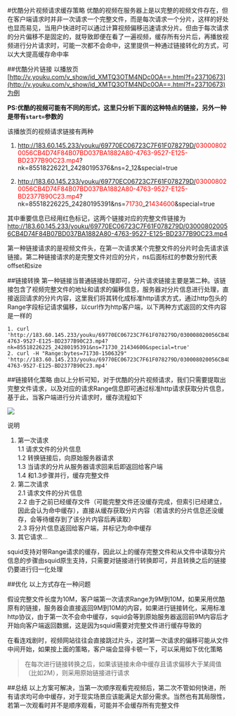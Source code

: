 #优酷分片视频请求缓存策略
优酷的视频在服务器上是以完整的视频文件存在，但在客户端请求时并非一次请求一个完整文件，而是每次请求一个分片，这样的好处也显而易见，当用户快进时可以通过计算视频偏移迅速请求分片。但由于每次请求的分片偏移不是固定的，就导致即便在看了一遍视频，缓存所有分片后，再播放视频进行分片请求时，可能一次都不会命中，这里提供一种通过链接转化的方式，可以大大提高缓存命中率

##优酷分片链接
以播放页[http://v.youku.com/v_show/id_XMTQ3OTM4NDc0OA==.html?f=23710673](http://v.youku.com/v_show/id_XMTQ3OTM4NDc0OA==.html?f=23710673)为例

**PS:优酷的视频可能有不同的形式，这里只分析下面的这种特点的链接，另外一种是带有`start=`参数的**

该播放页的视频请求链接有两种

1. http://183.60.145.233/youku/69770EC06723C7F61F078279D/<font color="red">030008020056CB4D74F84B07BD037BA1882A80-4763-9527-E125-BD2377B90C23.mp4</font>?nk=85518226221_24280195376&ns=2_12&special=true

2. http://183.60.145.233/youku/69770EC06723C7F61F078279D/<font color="red">030008020056CB4D74F84B07BD037BA1882A80-4763-9527-E125-BD2377B90C23.mp4</font>?nk=85518226225_24280195391&ns=<font color="red">71730</font>_2<font color="red">1434600</font>&special=true

其中重要信息已经用红色标记，这两个链接对应的完整文件链接为
http://183.60.145.233/youku/69770EC06723C7F61F078279D/030008020056CB4D74F84B07BD037BA1882A80-4763-9527-E125-BD2377B90C23.mp4

第一种链接请求的是视频文件头，在第一次请求某个完整文件的分片时会先请求该链接。第二种链接请求的是完整文件对应的分片，ns后面标红的参数分别代表offset和size

##链接转换
第一种链接当普通链接处理即可，分片请求链接主要是第二种。该链接包含了视频完整文件的地址和请求的偏移信息，服务器对分片信息进行处理，直接返回请求的分片内容，这里我们将其转化成标准http请求方式，通过http包头的Range字段标记请求偏移，以curl作为http客户端，以下两种方式返回的文件内容是一样的

    1. curl 'http://183.60.145.233/youku/69770EC06723C7F61F078279D/030008020056CB4D74F84B07BD037BA1882A80-4763-9527-E125-BD2377B90C23.mp4?nk=85518226225_24280195391&ns=71730_21434600&special=true'
    2. curl -H "Range:bytes=71730-1506329" 'http://183.60.145.233/youku/69770EC06723C7F61F078279D/030008020056CB4D74F84B07BD037BA1882A80-4763-9527-E125-BD2377B90C23.mp4'
    
##链接转化策略
由以上分析可知，对于优酷的分片视频请求，我们只需要提取出完整文件请求，以及对应的请求Range信息即可通过标准http请求获取分片信息，基于此，当客户端进行分片请求时，缓存流程如下

![](http://192.168.3.55/RedCoast/pic/%E4%BC%98%E9%85%B7%E5%88%86%E7%89%87%E8%A7%86%E9%A2%91%E8%AF%B7%E6%B1%82%E7%BC%93%E5%AD%98%E8%BF%87%E7%A8%8B.png)

说明

1. 第一次请求  
    1.1 请求文件的分片信息  
    1.2 转换链接后，向原始服务器请求  
    1.3 当请求的分片从服务器请求回来后即返回给客户端  
    1.4 和1.3步骤并行，缓存完整文件
2. 第二次请求  
    2.1 请求文件的分片信息  
    2.2 由于之前已经缓存文件（可能完整文件还没缓存完成，但索引已经建立，因此会认为命中缓存），直接从缓存获取分片内容（若请求的分片信息还没缓存，会等待缓存到了该分片内容后再读取）  
    2.3 将分片信息返回给客户端，并标记为命中缓存
3. 其它请求...

squid支持对带Range请求的缓存，因此以上的缓存完整文件和从文件中读取分片信息的步骤由squid原生支持，只需要对链接进行转换即可，并且转换之后的链接仍要进行归一化处理

##优化
以上方式存在一种问题

假设完整文件长度为10M，客户端第一次请求Range为9M到10M，如果采用优酷原有的链接，服务器会直接返回9M到10M的内容，如果进行链接转化，采用标准http协议，由于第一次不会命中缓存，squid会等到原始服务器返回前9M内容后才开始向客户端返回数据，这是因为squid需要对完整文件进行缓存导致的

在看连戏剧时，视频网站往往会直接跳过片头，这时第一次请求的偏移可能从文件中间开始，如果按上面的策略，客户端会显得卡顿一下，可以采用如下优化策略

>在每次进行链接转换之后，如果该链接未命中缓存且请求偏移大于某阈值（比如2M），则采用原始链接进行请求

##总结
以上方案可解决，当第一次顺序观看完视频后，第二次不管如何快进，所有请求均可命中缓存，对于现实场景应该能满足大部分需求。当然也有其局限性，若第一次观看时并不是顺序观看，可能并不会缓存所有完整文件